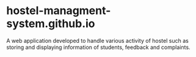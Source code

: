 # hostel-managment-system.github.io
A web application developed to handle various activity of hostel such as storing and displaying information of students, feedback and complaints.
